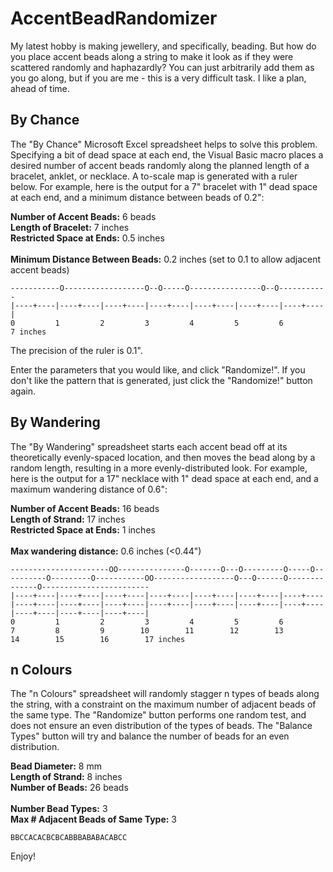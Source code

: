 # AccentBeadRandomizer

My latest hobby is making jewellery, and specifically, beading. But how do you place accent beads along a string to make it look as if they were scattered randomly and haphazardly? You can just arbitrarily add them as you go along, but if you are me - this is a very difficult task. I like a plan, ahead of time.<p>

## By Chance
The "By Chance" Microsoft Excel spreadsheet helps to solve this problem. Specifying a bit of dead space at each end, the Visual Basic macro places a desired number of accent beads randomly along the planned length of a bracelet, anklet, or necklace. A to-scale map is generated with a ruler below. For example, here is the output for a 7" bracelet with 1" dead space at each end, and a minimum distance between beads of 0.2":<p>

  <b>Number of Accent Beads:</b>	6	beads<br>
  <b>Length of Bracelet:</b>	7	inches<br>
  <b>Restricted Space at Ends:</b>	0.5	inches<br>				
  <b>Minimum Distance Between Beads:</b>	0.2	inches (set to 0.1 to allow adjacent accent beads)<p>

```
-----------O------------------O--O-----O----------------O--O-----------
|----+----|----+----|----+----|----+----|----+----|----+----|----+----|	
0         1         2         3         4         5         6         7 inches
```

The precision of the ruler is 0.1".<p>
Enter the parameters that you would like, and click "Randomize!". If you don't like the pattern that is generated, just click the "Randomize!" button again. 

## By Wandering
The "By Wandering" spreadsheet starts each accent bead off at its theoretically evenly-spaced location, and then moves the bead along by a random length, resulting in a more evenly-distributed look. For example, here is the output for a 17" necklace with 1" dead space at each end, and a maximum wandering distance of 0.6":<p>

<b>Number of Accent Beads:</b> 16 beads<br>
<b>Length of Strand:</b> 17 inches<br>
<b>Restricted Space at Ends:</b> 1 inches<br>	
<b>Max wandering distance:</b> 0.6 inches (<0.44")<br>	

```
----------------------OO---------------O-------O---O---------O-----O----------O---------O-----------OO------------------O---O------O--------------O------------------------
|----+----|----+----|----+----|----+----|----+----|----+----|----+----|----+----|----+----|----+----|----+----|----+----|----+----|----+----|----+----|----+----|----+----|
0         1         2         3         4         5         6         7         8         9        10        11        12        13        14        15        16        17 inches
```

## n Colours
The "n Colours" spreadsheet will randomly stagger n types of beads along the string, with a constraint on the maximum number of adjacent beads of the same type. The "Randomize" button performs one random test, and does not ensure an even distribution of the types of beads. The "Balance Types" button will try and balance the number of beads for an even distribution.

<b>Bead Diameter:</b> 8 mm<br>
<b>Length of Strand:</b> 8 inches<br>
<b>Number of Beads:</b> 26 beads<br>	
<b>Number Bead Types:</b> 3<br>	
<b>Max # Adjacent Beads of Same Type:</b> 3<br>	

```
BBCCACACBCBCABBBABABACABCC
```

Enjoy!
